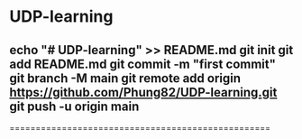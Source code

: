 # UDP-learning
echo "# UDP-learning" >> README.md
git init
git add README.md
git commit -m "first commit"
git branch -M main
git remote add origin https://github.com/Phung82/UDP-learning.git
git push -u origin main
-----------------------------------------------------------------------------------
==================================================
